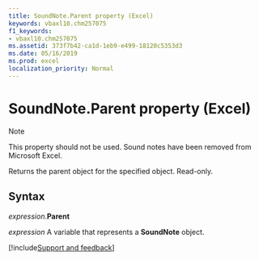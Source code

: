 ```yaml
---
title: SoundNote.Parent property (Excel)
keywords: vbaxl10.chm257075
f1_keywords:
- vbaxl10.chm257075
ms.assetid: 373f7b42-ca1d-1eb9-e499-18120c5353d3
ms.date: 05/16/2019
ms.prod: excel
localization_priority: Normal
---
```



# SoundNote.Parent property (Excel)

> [!NOTE] 
> This property should not be used. Sound notes have been removed from Microsoft Excel.

Returns the parent object for the specified object. Read-only.


## Syntax

_expression_.**Parent**

_expression_ A variable that represents a **SoundNote** object.




[!include[Support and feedback](~/includes/feedback-boilerplate.md)]